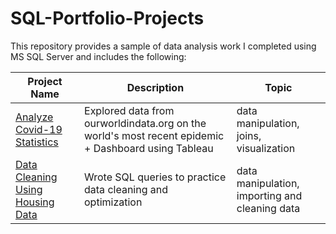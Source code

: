 # SQL-Portfolio-Projects
This repository provides a sample of data analysis work I completed using MS SQL Server and includes the following:

Project Name  | Description   |  Topic
------------- | ------------- | ------------------
[Analyze Covid-19 Statistics](https://github.com/ferranindata/SQL-Portfolio-Projects/blob/main/Project%201.%20COVID%20DATA%20(SQL).pdf)  | Explored data from ourworldindata.org on the world's most recent epidemic + Dashboard using Tableau | data manipulation, joins, visualization  
[Data Cleaning Using Housing Data](https://github.com/ferranindata/SQL-Portfolio-Projects/blob/main/Project%202.%20HOUSING%20DATA%20(SQL).pdf)  | Wrote SQL queries to practice data cleaning and optimization  | data manipulation, importing and cleaning data

